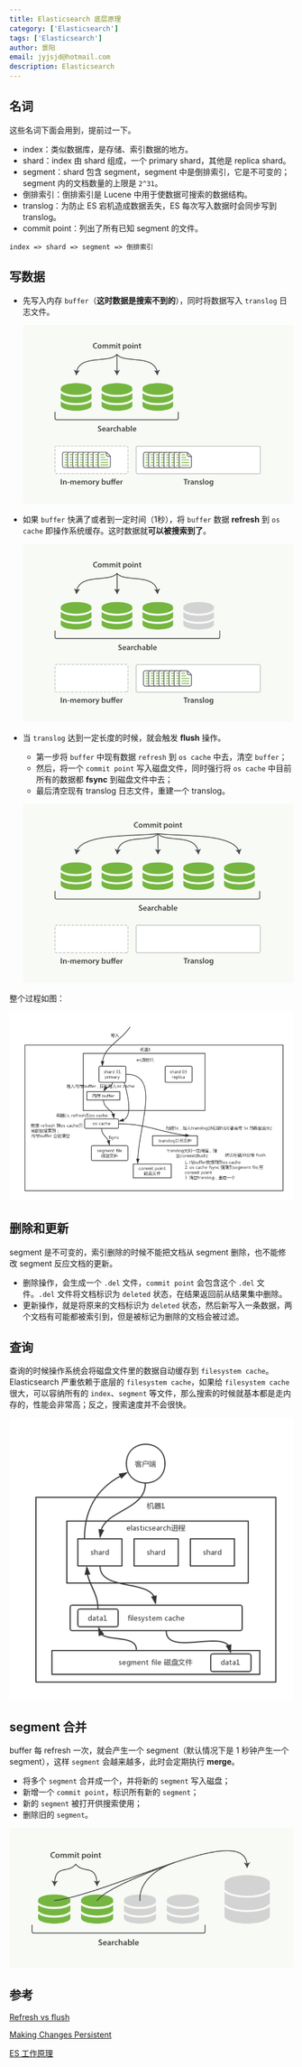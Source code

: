 ```yaml
---
title: Elasticsearch 底层原理
category: ['Elasticsearch']
tags: ['Elasticsearch']
author: 景阳
email: jyjsjd@hotmail.com
description: Elasticsearch
---
```


## 名词

这些名词下面会用到，提前过一下。

- index：类似数据库，是存储、索引数据的地方。
- shard：index 由 shard 组成，一个 primary shard，其他是 replica shard。
- segment：shard 包含 segment，segment 中是倒排索引，它是不可变的；segment 内的文档数量的上限是 `2^31`。
- 倒排索引：倒排索引是 Lucene 中用于使数据可搜索的数据结构。
- translog：为防止 ES 宕机造成数据丢失，ES 每次写入数据时会同步写到 translog。
- commit point：列出了所有已知 segment 的文件。

```
index => shard => segment => 倒排索引
```

## 写数据

- 先写入内存 `buffer`（**这时数据是搜索不到的**），同时将数据写入 `translog` 日志文件。
  
  ![buffer.png](/assets/img/elasticsearch/buffer.png)

- 如果 `buffer` 快满了或者到一定时间（1秒），将 `buffer` 数据 **refresh** 到 `os cache` 即操作系统缓存。这时数据就**可以被搜索到了**。
  
  ![refresh.png](/assets/img/elasticsearch/refresh.png)

- 当 `translog` 达到一定长度的时候，就会触发 **flush** 操作。
  * 第一步将 `buffer` 中现有数据 `refresh` 到 `os cache` 中去，清空 `buffer`；
  * 然后，将一个 `commit point` 写入磁盘文件，同时强行将 `os cache` 中目前所有的数据都 **fsync** 到磁盘文件中去；
  * 最后清空现有 translog 日志文件，重建一个 translog。
  
  ![flush.png](/assets/img/elasticsearch/flush.png)

整个过程如图：

![write.png](/assets/img/elasticsearch/write.png)

## 删除和更新

segment 是不可变的，索引删除的时候不能把文档从 segment 删除，也不能修改 segment 反应文档的更新。

- 删除操作，会生成一个 `.del` 文件，`commit point` 会包含这个 `.del` 文件。`.del` 文件将文档标识为 `deleted` 状态，在结果返回前从结果集中删除。
- 更新操作，就是将原来的文档标识为 `deleted` 状态，然后新写入一条数据，两个文档有可能都被索引到，但是被标记为删除的文档会被过滤。

## 查询

查询的时候操作系统会将磁盘文件里的数据自动缓存到 `filesystem cache`。Elasticsearch 严重依赖于底层的 `filesystem cache`，如果给 `filesystem cache` 很大，可以容纳所有的 `index`、`segment` 等文件，那么搜索的时候就基本都是走内存的，性能会非常高；反之，搜索速度并不会很快。

![read.png](/assets/img/elasticsearch/read.png)

## segment 合并

buffer 每 refresh 一次，就会产生一个 segment（默认情况下是 1 秒钟产生一个 segment），这样 `segment` 会越来越多，此时会定期执行 **merge**。

- 将多个 `segment` 合并成一个，并将新的 `segment` 写入磁盘；
- 新增一个 `commit point`，标识所有新的 `segment`；
- 新的 `segment` 被打开供搜索使用；
- 删除旧的 `segment`。

![merge.png](/assets/img/elasticsearch/merge.png)

## 参考

[Refresh vs flush](https://stackoverflow.com/questions/19963406/refresh-vs-flush)

[Making Changes Persistent](https://www.elastic.co/guide/en/elasticsearch/guide/master/translog.html)

[ES 工作原理](https://doocs.github.io/advanced-java/#/docs/high-concurrency/es-write-query-search)
